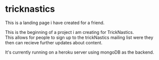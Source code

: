 # tricknastics

This is a landing page i have created for a friend. 

This is the beginning of a project i am creating for TrickNastics.  
This allows for people to sign up to the trickNastics mailing list were they then can recieve further updates about content.

It's currently running on a heroku server using mongoDB as the backend.
